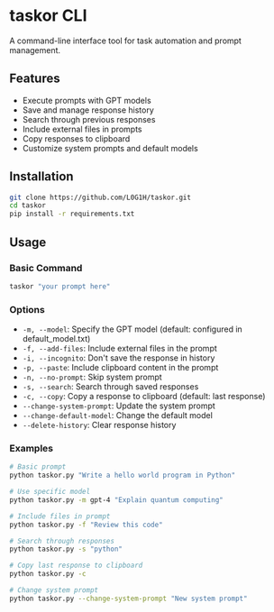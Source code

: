 # taskor CLI

A command-line interface tool for task automation and prompt management.

## Features

- Execute prompts with GPT models
- Save and manage response history
- Search through previous responses
- Include external files in prompts
- Copy responses to clipboard
- Customize system prompts and default models

## Installation

```bash
git clone https://github.com/L0G1H/taskor.git
cd taskor
pip install -r requirements.txt
```

## Usage

### Basic Command

```bash
taskor "your prompt here"
```

### Options

- `-m, --model`: Specify the GPT model (default: configured in default_model.txt)
- `-f, --add-files`: Include external files in the prompt
- `-i, --incognito`: Don't save the response in history
- `-p, --paste`: Include clipboard content in the prompt
- `-n, --no-prompt`: Skip system prompt
- `-s, --search`: Search through saved responses
- `-c, --copy`: Copy a response to clipboard (default: last response)
- `--change-system-prompt`: Update the system prompt
- `--change-default-model`: Change the default model
- `--delete-history`: Clear response history

### Examples

```bash
# Basic prompt
python taskor.py "Write a hello world program in Python"

# Use specific model
python taskor.py -m gpt-4 "Explain quantum computing"

# Include files in prompt
python taskor.py -f "Review this code"

# Search through responses
python taskor.py -s "python"

# Copy last response to clipboard
python taskor.py -c

# Change system prompt
python taskor.py --change-system-prompt "New system prompt"
```